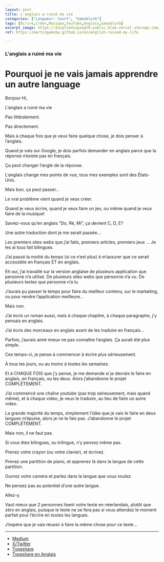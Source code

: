 ```yaml
---
layout: post
title: L'anglais a ruiné ma vie
categories: ["Longueur: Court", "Gamsblurb"]
tags: [Écrire,Créer,Musique,YouTube,Anglais,Gamsblurb]
excerpt_image: https://2orpfio4ixpxegt9.public.blob.vercel-storage.com/blogPost/cm061d3ao001wkz0crx1rapup/preview-image-mXissGlLYzKXW41x1aPKEnU1FNDoGS.jfif
ref: https://martingamsby.github.io/en/english-ruined-my-life

---
```


### **L'anglais a ruiné ma vie**

# Pourquoi je ne vais jamais apprendre un autre language

Bonjour Hi,

L’anglais a ruiné ma vie

Pas littéralement.

Pas directement.

Mais à chaque fois que je veux faire quelque chose, je dois penser à l’anglais.

Quand je vais sur Google, je dois parfois demander en anglais parce que la réponse n’existe pas en français.

Ça peut changer l’angle de la réponse.

L’anglais change mes points de vue, tous mes exemples sont des États-Unis.

Mais bon, ça peut passer…

Le vrai problème vient quand je veux créer.

Quand je veux écrire, quand je veux faire un jeu, ou même quand je veux faire de la musique!

Saviez-vous qu’en anglais “Do, Ré, Mi”, ça devient C, D, E?

Une autre traduction dont je me serait passée…

Les premiers sites webs que j’ai faits, premiers articles, premiers jeux … Je les ai tous fait bilingues.

J’ai passé la moitié du temps (si ce n’est plus) à m’assurer que ce serait accessible en français ET en anglais.

Eh oui, j’ai travaillé sur la version anglaise de plusieurs application que personne n’a utilisé. De plusieurs sites webs que personne n’a vu. De plusieurs textes que personne n’a lu.

J’aurais pu passer le temps pour faire du meilleur contenu, sur le marketing, ou pour rendre l’application meilleure…

Mais non.

J’ai écris un roman aussi, mais à chaque chapitre, à chaque paragraphe, j’y pensais en anglais.

J’ai écris des morceaux en anglais avant de les traduire en français…

Parfois, j’aurais aimé mieux ne pas connaître l’anglais. Ça aurait été plus simple.

Ces temps-ci, je pense à commencer à écrire plus sérieusement.

À tous les jours, ou au moins à toutes les semaines.

Et à CHAQUE FOIS que j’y pense, je me demande si je devrais le faire en anglais, en français, ou les deux. Alors j’abandonne le projet COMPLÈTEMENT.

J’ai commencé une chaîne youtube (pas trop sérieusement, mais quand même), et à chaque video, je veux le traduire, au lieu de faire un autre video.

La grande majorité du temps, simplement l’idée que je vais le faire en deux langues m’épuise, alors je ne le fais pas. J’abandonne le projet COMPLÈTEMENT.

Mais non, il ne faut pas.

Si vous êtes bilingues, ou trilingue, n’y pensez même pas.

Prenez votre crayon (ou votre clavier), et écrivez.

Prenez une partition de piano, et apprenez là dans la langue de cette partition.

Ouvrez votre caméra et parlez dans la langue que vous voulez.

Ne pensez pas au potentiel d’une autre langue.

Allez-y.

Vaut mieux que 2 personnes lisent votre texte en néerlandais, plutôt que zéro en anglais, puisque le texte ne se fera pas si vous attendez le moment parfait pour l’écrire en toutes les langues.

J’espère que je vais réussir à faire la même chose pour ce texte…

---

- [Medium](https://medium.com/@martin.gamsby/langlais-a-ruin%C3%A9-ma-vie-c874cc6fac0a)
- [X/Twitter](https://x.com/MartinGamsby/status/1826795404454998133)
- [Typeshare](https://typeshare.co/martingamsby/posts/langlais-a-ruine-ma-vie)
- [Typeshare en Anglais](https://typeshare.co/martingamsby/posts/english-ruined-my-life)

